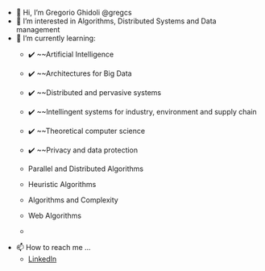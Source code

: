 - 👋 Hi, I’m Gregorio Ghidoli @gregcs
- 👀 I’m interested in Algorithms, Distributed Systems and Data management
- 🌱 I’m currently learning:
    - :heavy_check_mark: ~~Artificial Intelligence
    - :heavy_check_mark: ~~Architectures for Big Data
    - :heavy_check_mark: ~~Distributed and pervasive systems
    - :heavy_check_mark: ~~Intellingent systems for industry, environment and supply chain
    - :heavy_check_mark: ~~Theoretical computer science
    - :heavy_check_mark: ~~Privacy and data protection
    - Parallel and Distributed Algorithms
    - Heuristic Algorithms
    - Algorithms and Complexity
    - Web Algorithms
    

    - 
<!-- - 💞️ I’m looking to collaborate on ... --->
- 📫 How to reach me ...
    - [LinkedIn](https://it.linkedin.com/in/gregorio-ghidoli)
<!---
gregcs/gregcs is a ✨ special ✨ repository because its `README.md` (this file) appears on your GitHub profile.
You can click the Preview link to take a look at your changes.
--->
